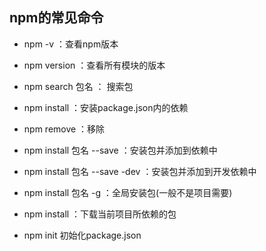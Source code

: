 ## npm的常见命令

* npm -v ：查看npm版本
* npm version ：查看所有模块的版本
* npm search 包名 ： 搜索包
* npm install ：安装package.json内的依赖
* npm remove ：移除
* npm install 包名 --save ：安装包并添加到依赖中
* npm install 包名 --save -dev ：安装包并添加到开发依赖中
* npm install 包名 -g ：全局安装包(一般不是项目需要)
* npm install ：下载当前项目所依赖的包

* npm init 初始化package.json


